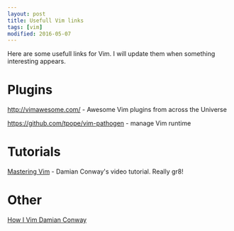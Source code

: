 ```yaml
---
layout: post
title: Usefull Vim links
tags: [vim]
modified: 2016-05-07
---
```


Here are some usefull links for Vim. I will update them when something interesting appears.

# Plugins

<http://vimawesome.com/> - Awesome Vim plugins from across the Universe

<https://github.com/tpope/vim-pathogen> - manage Vim runtime

# Tutorials

[Mastering Vim](https://www.safaribooksonline.com/library/view/mastering-vim/9781491908334/) - Damian Conway's video tutorial. Really gr8!

# Other

[How I Vim Damian Conway](http://howivim.com/2016/damian-conway/)
